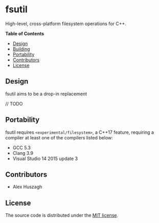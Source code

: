 fsutil
======

High-level, cross-platform filesystem operations for C++.

**Table of Contents**

- [Design](#design)
- [Building](#building)
- [Portability](#portability)
- [Contributors](#contributors)
- [License](#license)

## Design

fsutil aims to be a drop-in replacement

// TODO

## Portability

fsutil requires `<experimental/filesystem>`, a C++17 feature, requiring a compiler at least one of the compilers listed below:

- GCC 5.3
- Clang 3.9
- Visual Studio 14 2015 update 3

## Contributors

- Alex Huszagh

## License

The source code is distributed under the [MIT license](LICENSE.md).
